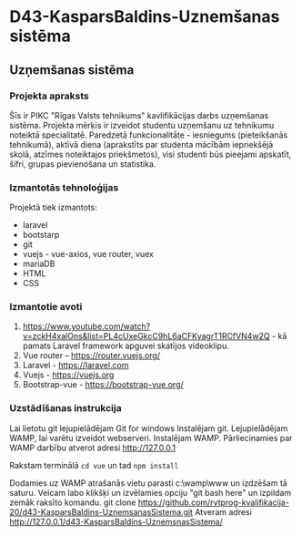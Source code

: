 # D43-KasparsBaldins-Uznemšanas sistēma

<h2>Uzņemšanas sistēma</h2>

<h3>Projekta apraksts</h3>

Šīs ir PIKC "Rīgas Valsts tehnikums" kavlifikācijas darbs uzņemšanas sistēma. Projekta mērķis ir izveidot studentu uzņemšanu uz tehnikumu noteiktā specialitatē. Paredzetā funkcionalitāte - iesniegums (pieteikšanās tehnikumā), aktīvā diena (aprakstīts par studenta mācībām iepriekšējā skolā, atzīmes noteiktajos priekšmetos), visi studenti būs pieejami apskatīt, šifri, grupas pievienošana un statistika.

<h3>Izmantotās tehnoloģijas</h3>

Projektā tiek izmantots:

- laravel
- bootstarp
- git
- vuejs - vue-axios, vue router, vuex
- mariaDB
- HTML
- CSS

<h3>Izmantotie avoti</h3>
  
1. https://www.youtube.com/watch?v=zckH4xalOns&list=PL4cUxeGkcC9hL6aCFKyagrT1RCfVN4w2Q - kā pamats Laravel framework apguvei skatījos videoklipu.
2. Vue router – https://router.vuejs.org/
3. Laravel - https://laravel.com 
4. Vuejs - https://vuejs.org   
6. Bootstrap-vue - https://bootstrap-vue.org/
<h3>Uzstādīšanas instrukcija</h3>

Lai lietotu git lejupielādējam Git for windows
Instalējam git.
Lejupielādējam WAMP, lai varētu izveidot webserveri.
Instalējam WAMP.
Pārliecinamies par WAMP darbību atverot adresi http://127.0.0.1

Rakstam terminālā ```cd vue``` un tad ```npm install```

Dodamies uz WAMP atrašanās vietu parasti c:\wamp\www un izdzēšam tā saturu.
Veicam labo klikšķi un izvēlamies opciju "git bash here" un izpildam zemāk raksīto komandu.
git clone https://github.com/rvtprog-kvalifikacija-20/d43-KasparsBaldins-UznemsanasSistema.git
Atveram adresi http://127.0.0.1/d43-KasparsBaldins-UznemsnasSistema/
